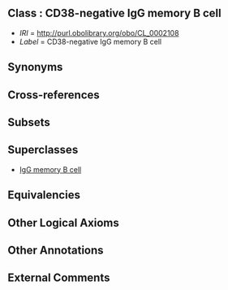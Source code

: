 
## Class : CD38-negative IgG memory B cell

 * *IRI* = http://purl.obolibrary.org/obo/CL_0002108
 * *Label* = CD38-negative IgG memory B cell

## Synonyms


## Cross-references


## Subsets


## Superclasses

 * [IgG memory B cell](../../CL/79/CL_0000979.md)

## Equivalencies


## Other Logical Axioms


## Other Annotations


## External Comments


